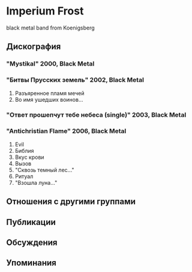 # Imperium Frost

black metal band from Koenigsberg

## Дискография

### "Mystikal" 2000, Black Metal



### "Битвы Прусских земель" 2002, Black Metal

1. Разъяренное пламя мечей
2. Во имя ушедших воинов...

### "Ответ прошепчут тебе небеса (single)" 2003, Black Metal



### "Antichristian Flame" 2006, Black Metal

1. Evil
2. Библия
3. Вкус крови
4. Вызов
5. "Сквозь темный лес..."
6. Ритуал
7. "Взошла луна..."


## Отношения с другими группами


## Публикации


## Обсуждения


## Упоминания

